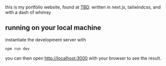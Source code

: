 this is my portfolio website, found at [TBD](https://www.youtube.com/watch?v=fIvZY-57uBQ). 
written in next.js, tailwindcss, and with a dash of whimsy

## running on your local machine

instantiate the development server with

```bash
npm run dev
```

you can then open [http://localhost:3000](http://localhost:3000) with your browser to see the result.